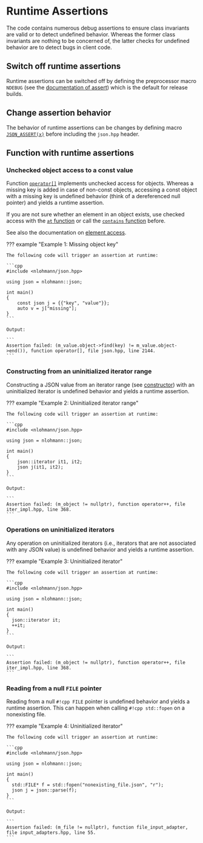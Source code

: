 # Runtime Assertions

The code contains numerous debug assertions to ensure class invariants are valid or to detect undefined behavior.
Whereas the former class invariants are nothing to be concerned of, the latter checks for undefined behavior are to
detect bugs in client code.

## Switch off runtime assertions

Runtime assertions can be switched off by defining the preprocessor macro `NDEBUG` (see the
[documentation of assert](https://en.cppreference.com/w/cpp/error/assert)) which is the default for release builds.

## Change assertion behavior

The behavior of runtime assertions can be changes by defining macro [`JSON_ASSERT(x)`](../api/macros/json_assert.md)
before including the `json.hpp` header.

## Function with runtime assertions

### Unchecked object access to a const value

Function [`operator[]`](../api/basic_json/operator%5B%5D.md) implements unchecked access for objects. Whereas a missing
key is added in case of non-const objects, accessing a const object with a missing key is undefined behavior (think of a
dereferenced null pointer) and yields a runtime assertion.

If you are not sure whether an element in an object exists, use checked access with the
[`at` function](../api/basic_json/at.md) or call the [`contains` function](../api/basic_json/contains.md) before.

See also the documentation on [element access](element_access/index.md).

??? example "Example 1: Missing object key"

    The following code will trigger an assertion at runtime:

    ```cpp
    #include <nlohmann/json.hpp>
    
    using json = nlohmann::json;
    
    int main()
    {
        const json j = {{"key", "value"}};
        auto v = j["missing"];
    }
    ```

    Output:

    ```
    Assertion failed: (m_value.object->find(key) != m_value.object->end()), function operator[], file json.hpp, line 2144.
    ```

### Constructing from an uninitialized iterator range

Constructing a JSON value from an iterator range (see [constructor](../api/basic_json/basic_json.md)) with an
uninitialized iterator is undefined behavior and yields a runtime assertion.

??? example "Example 2: Uninitialized iterator range"

    The following code will trigger an assertion at runtime:

    ```cpp
    #include <nlohmann/json.hpp>
    
    using json = nlohmann::json;
    
    int main()
    {
        json::iterator it1, it2;
        json j(it1, it2);
    }
    ```

    Output:

    ```
    Assertion failed: (m_object != nullptr), function operator++, file iter_impl.hpp, line 368.
    ```

### Operations on uninitialized iterators

Any operation on uninitialized iterators (i.e., iterators that are not associated with any JSON value) is undefined
behavior and yields a runtime assertion.

??? example "Example 3: Uninitialized iterator"

    The following code will trigger an assertion at runtime:

    ```cpp
    #include <nlohmann/json.hpp>
    
    using json = nlohmann::json;
    
    int main()
    {
      json::iterator it;
      ++it;
    }
    ```

    Output:

    ```
    Assertion failed: (m_object != nullptr), function operator++, file iter_impl.hpp, line 368.
    ```

### Reading from a null `FILE` pointer

Reading from a null `#!cpp FILE` pointer is undefined behavior and yields a runtime assertion. This can happen when
calling `#!cpp std::fopen` on a nonexisting file.

??? example "Example 4: Uninitialized iterator"

    The following code will trigger an assertion at runtime:

    ```cpp
    #include <nlohmann/json.hpp>
    
    using json = nlohmann::json;
    
    int main()
    {
      std::FILE* f = std::fopen("nonexisting_file.json", "r");
      json j = json::parse(f);
    }
    ```

    Output:

    ```
    Assertion failed: (m_file != nullptr), function file_input_adapter, file input_adapters.hpp, line 55.
    ```
